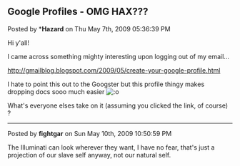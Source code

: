 ## Google Profiles - OMG HAX???
Posted by ***Hazard** on Thu May 7th, 2009 05:36:39 PM

Hi y'all! 

I came across something mighty interesting upon logging out of my email...

<http://gmailblog.blogspot.com/2009/05/create-your-google-profile.html>

I hate to point this out to the Googster but this profile thingy makes dropping docs sooo much easier <!-- s:o --><img src="{SMILIES_PATH}/icon_e_surprised.gif" alt=":o" title="Surprised" /><!-- s:o --> 

What's everyone elses take on it (assuming you clicked the link, of course) ?

--------------------------------------------------------------------------------

Posted by **fightgar** on Sun May 10th, 2009 10:50:59 PM

The Illuminati can look wherever they want, I have no fear, that's just a projection of our slave self anyway, not our natural self.
